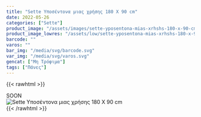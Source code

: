 ```yaml
---
title: "Sette Υποσέντονα μιας χρήσης 180 Χ 90 cm"
date: 2022-05-26
categories: ["Sette"]
product_image: "/assets/images/sette-yposentona-mias-xrhshs-180-x-90-cm.jpg"
product_image_lowres: "/assets/low/sette-yposentona-mias-xrhshs-180-x-90-cm.jpg"
barcode: ""
varos: ""
bar_img: "/media/svg/barcode.svg"
var_img: "/media/svg/varos.svg"
gencat: ["Μη Τρόφιμα"]
tags: ["Πάνες"]
---
```

{{< rawhtml >}}

<div class="sload444"><div class="product">SOON<br><div class="pimg"><img alt="Sette Υποσέντονα μιας χρήσης 180 Χ 90 cm" title="Sette Υποσέντονα μιας χρήσης 180 Χ 90 cm" src="/assets/images/sette-yposentona-mias-xrhshs-180-x-90-cm.jpg"></div></div></div>
{{< /rawhtml >}}


